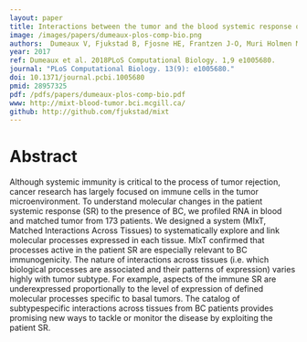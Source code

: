 ```yaml
---
layout: paper
title: Interactions between the tumor and the blood systemic response of breast cancer patients
image: /images/papers/dumeaux-plos-comp-bio.png
authors:  Dumeaux V, Fjukstad B, Fjosne HE, Frantzen J-O, Muri Holmen M, Rodegerdts E, Schlichting E, Børresen-Dale A-L, Ailo Bongo L, Lund E, Hallett MT
year: 2017
ref: Dumeaux et al. 2018PLoS Computational Biology. 1,9 e1005680.
journal: "PLoS Computational Biology. 13(9): e1005680."
doi: 10.1371/journal.pcbi.1005680
pmid: 28957325
pdf: /pdfs/papers/dumeaux-plos-comp-bio.pdf
www: http://mixt-blood-tumor.bci.mcgill.ca/
github: http://github.com/fjukstad/mixt
---
```



# Abstract
Although systemic immunity is critical to the process of tumor rejection, cancer research has
largely focused on immune cells in the tumor microenvironment. To understand molecular
changes in the patient systemic response (SR) to the presence of BC, we profiled RNA in
blood and matched tumor from 173 patients. We designed a system (MIxT, Matched Interactions
Across Tissues) to systematically explore and link molecular processes expressed
in each tissue. MIxT confirmed that processes active in the patient SR are especially relevant
to BC immunogenicity. The nature of interactions across tissues (i.e. which biological
processes are associated and their patterns of expression) varies highly with tumor subtype.
For example, aspects of the immune SR are underexpressed proportionally to the level of
expression of defined molecular processes specific to basal tumors. The catalog of subtypespecific
interactions across tissues from BC patients provides promising new ways to tackle
or monitor the disease by exploiting the patient SR.